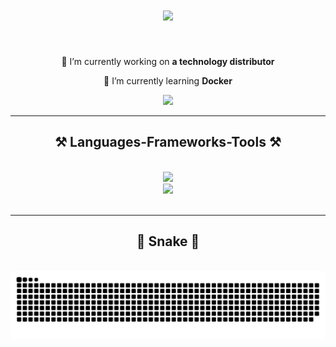<h1 align="center">
    <img src="https://readme-typing-svg.herokuapp.com/?font=Righteous&size=35&center=true&vCenter=true&width=500&height=70&duration=4000&lines=Hi+There!+👋;+I'm+Daniel+Andrade!;" />
</h1>

<br/>

<div align="center">
 
 🔭 I’m currently working on **a technology distributor**
 
 🌱 I’m currently learning **Docker**

 </div>
 
<div align="center"> 
  <a href="https://linkedin.com/in/damdrade" target="_blank">
    <img src="https://img.shields.io/badge/LinkedIn-0077B5?style=for-the-badge&logo=linkedin&logoColor=white" target="_blank" />
  </a>
</div>

 <hr/>
 
<h2 align="center">⚒️ Languages-Frameworks-Tools ⚒️</h2>
<br/>
<div align="center">
    <img src="https://skillicons.dev/icons?i=ruby,rails,javascript,react,cs,html,css,github,git" /><br>
    <img src="https://skillicons.dev/icons?i=nodejs,java,vscode,visualstudio,bootstrap,mysql,docker,kubernetes,aws,postman,azure,sublime" /><br>
</div>

<br/>
<hr/>

<div align="center">
  <h2>🐍 Snake 🐍</h2>
  <br>
  <img alt="snake eating my contributions" src="https://raw.githubusercontent.com/salesp07/salesp07/output/github-contribution-grid-snake.svg" />
  
  <br/><br/><br/>
</div>

<br/>
